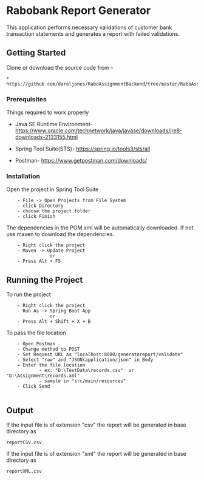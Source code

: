 # Rabobank Report Generator

This application performs necessary validations of customer bank transaction statements and generates a report with failed validations.

## Getting Started

Clone or download the source code from -

	* https://github.com/dareljones/RaboAssignmentBackend/tree/master/RaboAssignment
### Prerequisites

Things required to work properly

* Java SE Runtime Environment-
  https://www.oracle.com/technetwork/java/javase/downloads/jre8-downloads-2133155.html

* Spring Tool Suite(STS)-
  https://spring.io/tools3/sts/all
  
* Postman-
  https://www.getpostman.com/downloads/

### Installation

Open the project in Spring Tool Suite

```
	- File -> Open Projects from File System 
	- click Directory
	- choose the project folder
	- click Finish
```

The dependencies in the POM.xml will be automatically downloaded. 
If not use maven to download the dependencies.

```
	- Right click the project
	- Maven -> Update Project
				or
	- Press Alt + F5
```


## Running the Project

To run the project

```
	- Right click the project
	- Run As -> Spring Boot App
				or
	- Press Alt + Shift + X + B
```

To pass the file location

```
	- Open Postman
	- Change method to POST
	- Set Request URL as "localhost:8080/generatereport/validate"
	- Select "raw" and "JSON(application/json" in Body
	= Enter the file location 
			- ex: "D:\TestData\records.csv"	 or "D:\Assignment\records.xml"
			- sample in "src/main/resources"
	- Click Send
	
```


## Output

If the input file is of extension "csv" the report will be generated in base directory as
 
 ```
 reportCSV.csv
 
 ```
 
 If the input file is of extension "xml" the report will be generated in base directory as
 
 ```
 reportXML.csv
 
 ```
 	



